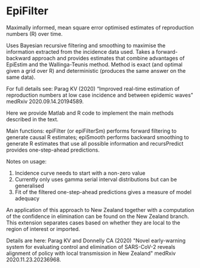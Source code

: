 # EpiFilter
Maximally informed, mean square error optimised estimates of reproduction numbers (R) over time.

Uses Bayesian recursive filtering and smoothing to maximise the information extracted from the incidence data used. 
Takes a forward-backward approach and provides estimates that combine advantages of EpiEstim and the Wallinga-Teunis method.
Method is exact (and optimal given a grid over R) and deterministic (produces the same answer on the same data).

For full details see: 
Parag KV (2020) “Improved real-time estimation of reproduction numbers at low case incidence and between epidemic waves” medRxiv 2020.09.14.20194589.

Here we provide Matlab and R code to implement the main methods described in the text.

Main functions: epiFilter (or epiFilterSm) performs forward filtering to generate causal R estimates; epiSmooth performs backward smoothing to generate R estimates that use all possible information and recursPredict provides one-step-ahead predictions.

Notes on usage:
1) Incidence curve needs to start with a non-zero value
2) Currently only uses gamma serial interval distributions but can be generalised
3) Fit of the filtered one-step-ahead predictions gives a measure of model adequacy

An application of this approach to New Zealand together with a computation of the confidence in elimination can be found on the New Zealand branch. This extension
separates cases based on whether they are local to the region of interest or imported. 

Details are here:
Parag KV and Donnelly CA (2020) "Novel early-warning system for evaluating control and elimination of SARS-CoV-2 reveals alignment of policy with 
local transmission in New Zealand" medRxiv 2020.11.23.20236968.
